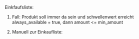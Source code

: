 Einkfaufsliste:
1. Fall: Produkt soll immer da sein und schwellenwert erreicht
always_available = true, dann amount <= min_amount

2. Manuell zur Einkaufliste: 
